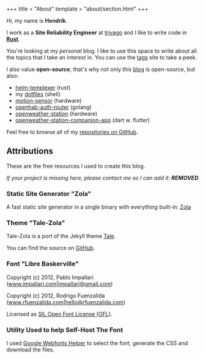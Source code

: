 +++
title = "About"
template = "about/section.html"
+++

Hi, my name is **Hendrik**.

I work as a **Site Reliability Engineer** at [trivago](https://trivago.com) and I like to write code in **[Rust](https://www.rust-lang.org)**.

You're looking at my _personal_ blog. I like to use this space to write about all the topics that I take an interest in. You can use the [tags](/tags) site to take a peek.

I also value **open-source**, that's why not only this [blog](https://github.com/hendrikmaus/blog) is open-source, but also:

- [helm-templexer](https://github.com/hendrikmaus/helm-templexer) (rust)
- my [dotfiles](https://github.com/hendrikmaus/dotfiles) (shell)
- [motion-sensor](https://github.com/hendrikmaus/motion-sensor) (hardware)
- [openhab-auth-router](https://github.com/hendrikmaus/openhab-auth-router) (golang)
- [openweather-station](https://github.com/hendrikmaus/openweather-station) (hardware)
- [openweather-station-companion-app](https://github.com/hendrikmaus/openweather-station-companion-app) (dart w. flutter)

Feel free to browse all of my [repositories on GitHub](https://github.com/hendrikmaus?tab=repositories).


## Attributions

These are the free resources I used to create this blog.

_If your project is missing here, please contact me so I can add it: ***REMOVED***_

### Static Site Generator "Zola"

A fast static site generator in a single binary with everything built-in: [Zola](https://www.getzola.org)

### Theme "Tale-Zola"

Tale-Zola is a port of the Jekyll theme [Tale](https://github.com/chesterhow/tale).

You can find the source on [GitHub](https://github.com/aaranxu/tale-zola).

### Font "Libre Baskerville"

Copyright (c) 2012, Pablo Impallari (www.impallari.com|impallari@gmail.com)

Copyright (c) 2012, Rodrigo Fuenzalida (www.rfuenzalida.com|hello@rfuenzalida.com)

Licensed as [SIL Open Font License (OFL)](https://scripts.sil.org/cms/scripts/page.php?site_id=nrsi&id=OFL).

### Utility Used to help Self-Host The Font

I used [Google Webfonts Helper](https://google-webfonts-helper.herokuapp.com/fonts) to select the font, generate the CSS and download the files.

